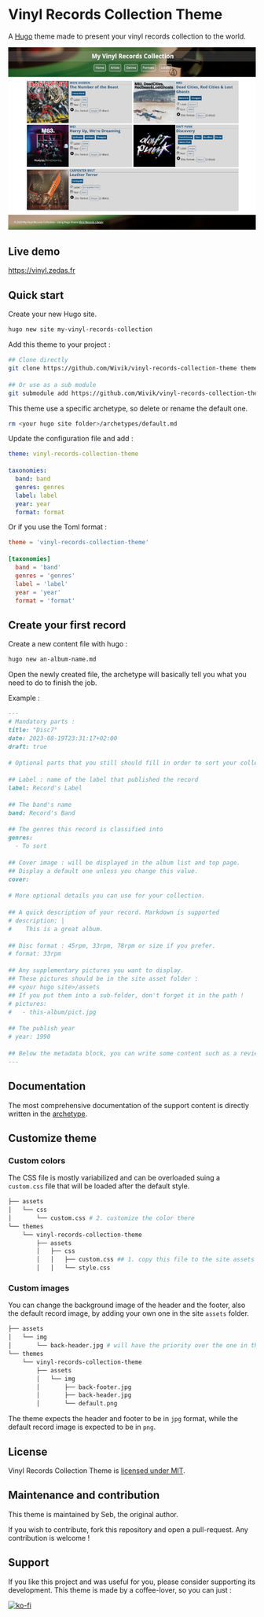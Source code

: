 # Vinyl Records Collection Theme

A [Hugo](https://gohugo.io) theme made to present your vinyl records collection to the world.

[![Theme example](images/tn.jpg)](images/screenshot.jpg)

## Live demo

https://vinyl.zedas.fr

## Quick start

Create your new Hugo site.

```bash
hugo new site my-vinyl-records-collection
```

Add this theme to your project :

```bash
## Clone directly
git clone https://github.com/Wivik/vinyl-records-collection-theme themes/vinyl-records-collection-theme

## Or use as a sub module
git submodule add https://github.com/Wivik/vinyl-records-collection-theme themes/vinyl-records-collection-theme

```

This theme use a specific archetype, so delete or rename the default one.

```bash
rm <your hugo site folder>/archetypes/default.md
```

Update the configuration file and add :

```yaml
theme: vinyl-records-collection-theme

taxonomies:
  band: band
  genres: genres
  label: label
  year: year
  format: format
```

Or if you use the Toml format :

```toml
theme = 'vinyl-records-collection-theme'

[taxonomies]
  band = 'band'
  genres = 'genres'
  label = 'label'
  year = 'year'
  format = 'format'

```

## Create your first record

Create a new content file with hugo :

```bash
hugo new an-album-name.md
```

Open the newly created file, the archetype will basically tell you what you need to do to finish the job.

Example :

```markdown
---
# Mandatory parts :
title: "Disc7"
date: 2023-08-19T23:31:17+02:00
draft: true

# Optional parts that you still should fill in order to sort your collection

## Label : name of the label that published the record
label: Record's Label

## The band's name
band: Record's Band

## The genres this record is classified into
genres:
  - To sort

## Cover image : will be displayed in the album list and top page.
## Display a default one unless you change this value.
cover: 

# More optional details you can use for your collection.

## A quick description of your record. Markdown is supported
# description: |
#    This is a great album.

## Disc format : 45rpm, 33rpm, 78rpm or size if you prefer.
# format: 33rpm

## Any supplementary pictures you want to display.
## These pictures should be in the site asset folder :
## <your hugo site>/assets
## If you put them into a sub-folder, don't forget it in the path !
# pictures:
#   - this-album/pict.jpg

## The publish year
# year: 1990

## Below the metadata block, you can write some content such as a review or anything else you want. It'll be displayed in the album page.
---


```

## Documentation

The most comprehensive documentation of the support content is directly written in the [archetype](archetypes/default.md).

## Customize theme

### Custom colors

The CSS file is mostly variabilized and can be overloaded suing a `custom.css` file that will be loaded after the default style.

```bash
├── assets
│   └── css
│       └── custom.css # 2. customize the color there
└── themes
    └── vinyl-records-collection-theme
        ├── assets
        │   ├── css
        │   │   ├── custom.css ## 1. copy this file to the site assets folder, in a 'css' sub-folder
        │   │   └── style.css

```

### Custom images

You can change the background image of the header and the footer, also the default record image, by adding your own one in the site `assets` folder.

```bash
├── assets
│   └── img
│       └── back-header.jpg # will have the priority over the one in the template
└── themes
    └── vinyl-records-collection-theme
        ├── assets
        │   └── img
        │       ├── back-footer.jpg
        │       ├── back-header.jpg
        │       └── default.png

```

The theme expects the header and footer to be in `jpg` format, while the default record image is expected to be in `png`.

## License

Vinyl Records Collection Theme is [licensed under MIT](LICENSE).

## Maintenance and contribution

This theme is maintained by Seb, the original author.

If you wish to contribute, fork this repository and open a pull-request. Any contribution is welcome !

## Support

If you like this project and was useful for you, please consider supporting its development. This theme is made by a coffee-lover, so you can just :

[![ko-fi](https://ko-fi.com/img/githubbutton_sm.svg)](https://ko-fi.com/I2I1CL34H)

